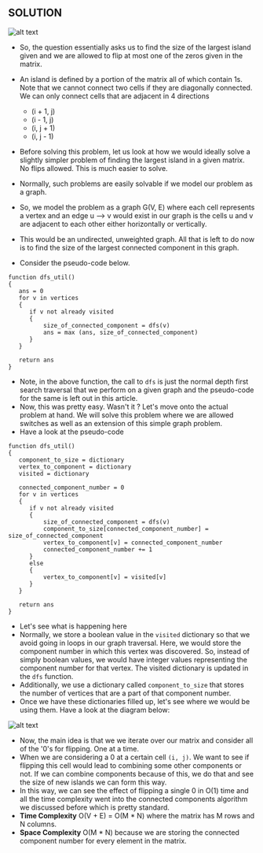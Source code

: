 ## SOLUTION

![alt text](https://raw.githubusercontent.com/DivyaGodayal/CoderChef-Kitchen/master/Images/Making-A-Large-Island.png)

* So, the question essentially asks us to find the size of the largest island given and we are allowed to
flip at most one of the zeros given in the matrix.
* An island is defined by a portion of the matrix all of which contain 1s. Note that we cannot connect two
cells if they are diagonally connected. We can only connect cells that are adjacent in 4 directions
  * (i + 1, j)
  * (i - 1, j)
  * (i,  j + 1)
  * (i, j - 1)

* Before solving this problem, let us look at how we would ideally solve a slightly simpler problem of finding
the largest island in a given matrix. No flips allowed. This is much easier to solve.
* Normally, such problems are easily solvable if we model our problem as a graph.
* So, we model the problem as a graph G(V, E) where each cell represents a vertex and an edge u --> v would exist
in our graph is the cells u and v are adjacent to each other either horizontally or vertically.
* This would be an undirected, unweighted graph. All that is left to do now is to find the size of the largest
connected component in this graph.
* Consider the pseudo-code below.

```
function dfs_util()
{
   ans = 0
   for v in vertices
   {
      if v not already visited
      {
          size_of_connected_component = dfs(v)
          ans = max (ans, size_of_connected_component)
      }
   }

   return ans
}
```

* Note, in the above function, the call to `dfs` is just the normal depth first search traversal that we perform on a given graph and the pseudo-code for the same is left out in this article.
* Now, this was pretty easy. Wasn't it ? Let's move onto the actual problem at hand. We will solve this problem where we are allowed switches as well as an extension of this simple graph problem.
* Have a look at the pseudo-code

```
function dfs_util()
{
   component_to_size = dictionary
   vertex_to_component = dictionary
   visited = dictionary

   connected_component_number = 0
   for v in vertices
   {
      if v not already visited
      {
          size_of_connected_component = dfs(v)
          component_to_size[connected_component_number] = size_of_connected_component
          vertex_to_component[v] = connected_component_number
          connected_component_number += 1
      }
      else
      {
          vertex_to_component[v] = visited[v]
      }
   }

   return ans
}
```

* Let's see what is happening here
* Normally, we store a boolean value in the `visited` dictionary so that we avoid going in loops in our graph traversal. Here, we would store the component number in which this vertex was discovered. So, instead of simply boolean values, we would have integer values representing the component number for that vertex. The visited dictionary is updated in the `dfs` function.
* Additionally, we use a dictionary called `component_to_size` that stores the number of vertices that are a part of that component number.
* Once we have these dictionaries filled up, let's see where we would be using them. Have a look at the diagram below:


![alt text](https://raw.githubusercontent.com/DivyaGodayal/CoderChef-Kitchen/master/Images/Large-Island-Logic.png)

* Now, the main idea is that we we iterate over our matrix and consider all of the '0's for flipping. One at a time.
* When we are considering a 0 at a certain cell `(i, j)`. We want to see if flipping this cell would lead to combining some other components or not. If we can combine components because of this, we do that and see the size of new islands we can form this way.
* In this way, we can see the effect of flipping a single 0 in O(1) time and all the time complexity went into the connected components algorithm we discussed before which is pretty standard.
* **Time Complexity** O(V + E) = O(M * N) where the matrix has M rows and N columns.
* **Space Complexity** O(M * N) because we are storing the connected component number for every element in the matrix. 
